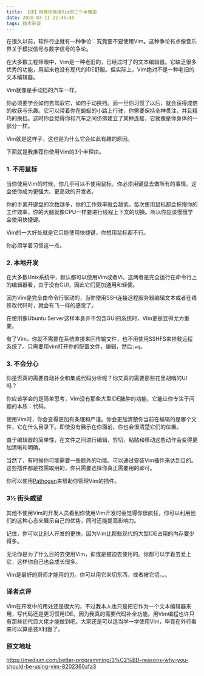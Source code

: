 ```yaml
---
title: 【译】推荐你使用Vim的三个半理由
date: 2020-03-11 22:45:45
tags: 技术杂谈
---
```


在很久以前，软件行业就有一种争论：究竟要不要使用Vim。这种争论有点像音乐界关于模拟信号与数字信号的争论。<!-- more -->

在大多数工程师眼中，Vim是一种老旧的，已经过时了的文本编辑器。它缺乏很多优秀的功能，用起来也没有现代的IDE舒服。但实际上，Vim绝对不是一种老旧的文本编辑器。

Vim就像是手动挡的汽车一样。

你必须要学会如何去驾驭它，如何手动换挡。而一旦你习惯了以后，就会获得成倍的收获与乐趣。它可以带着你在蜿蜒的小路上行驶，你需要保持全神贯注，并且精巧的换挡。这时你会觉得你和汽车之间仿佛建立了某种连接，它就像是你身体的一部分一样。

Vim就是这样子，这也是为什么它会如此有趣的原因。

下面就是我推荐你使用Vim的3个半理由。

### 1. 不用鼠标

当你使用Vim的时候，你几乎可以不使用鼠标，你必须用键盘去做所有的事情。这会使你成为更强大、更高效的开发者。

你的手离开键盘的次数越多，你的工作效率就会越低。每次使用鼠标都会拖慢你的工作效率，你的大脑就像CPU一样要进行线程上下文的切换。所以你应该慢慢学会使用快捷键。

Vim的一大好处就是它只能使用快捷键，你想用鼠标都不行。

你必须学着习惯这一点。

### 2. 本地开发

在大多数Unix系统中，默认都可以使用Vim或者Vi。这两者是完全运行在命令行上的编辑器看，由于没有GUI，因此它们更加通用和轻便。

因为Vim是完全由命令行驱动的，当你使用SSH连接远程服务器编辑文本或者在线修改代码时，就会有飞一样的感觉了。

在使用像Ubuntu Server这样本身并不包含GUI的系统时，VIm更是显得尤为重要。

有了Vim，你就不需要在系统直接来回传输文件，也不用使用SSHFS来挂载远程系统了。只需要用vim打开你的配置文件，编辑，然后`:wq`。

### 3. 不会分心

你是否真的需要自动补全和集成代码分析呢？你又真的需要那些花里胡哨的UI吗？

你应该学会的是简单思考，Vim没有那些大型IDE臃肿的功能，它能让你专注于问题的本质：代码。

使用Vim时，你会变得更加有条理和严谨。你会更加清楚你当前在编辑的是哪个文件，它在什么目录下。即使没有展示在你面前，你也会很清楚它们的位置。

由于编辑器的简单性，在文件之间进行编辑，剪切，粘贴和移动这些动作会变得更加清晰和明确。

当然了，有时候你可能需要一些额外的功能。可以通过安装Vim插件来达到目的。这些插件都是按需取用的，你只需要选择你真正需要用的即可。

你可以使用[Pathogen](https://github.com/tpope/vim-pathogen)来帮助你管理Vim的插件。

### 3½ 街头威望

其他不使用Vim的开发人员看到你使用Vim开发时会觉得你很疯狂，你可以利用他们的这种心态来展示自己的优势，同时还能提高影响力。

记住，你可以比别人开发的更快。因为Vim比那些现代的大型IDE占用的内存要少得多。

无论你是为了什么目的去使用Vim，抑或是被迫去使用的。你都可以学着去爱上它，这样你自己也会成长很多。

Vim是最好的厨师才能用的刀。你可以用它来切东西，或者被它切。。。

### 译者点评

Vim在开发中的用处还是很大的，不过我本人也只是把它作为一个文本编辑器来用，写代码还是更习惯用IDE。因为我真的需要代码补全功能。用Vim编程也许只有那些初代目大佬才能做到吧。大家还是可以适当学一学使用Vim，毕竟在外行看来可以算是装X利器了。

### 原文地址

https://medium.com/better-programming/3%C2%BD-reasons-why-you-should-be-using-vim-8202360afa3